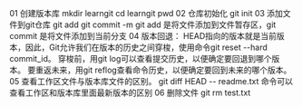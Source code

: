 01 创建版本库
    mkdir learngit
    cd learngit
    pwd
02 仓库初始化
    git init 
03 添加文件到git仓库
    git add <file>
    git commit -m <message>
    git add 是将文件添加到文件暂存区，git commit 是将文件添加到当前分支
04 版本回退：
    HEAD指向的版本就是当前版本，因此，Git允许我们在版本的历史之间穿梭，使用命令git reset --hard commit_id。
    穿梭前，用git log可以查看提交历史，以便确定要回退到哪个版本。
    要重返未来，用git reflog查看命令历史，以便确定要回到未来的哪个版本。
05 查看工作区文件与版本库文件的区别。
    git diff HEAD -- readme.txt
    命令可以查看工作区和版本库里面最新版本的区别
06 删除文件
    git rm test.txt